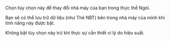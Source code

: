 Chọn tùy chọn này để thay đổi nhà máy của bạn trong thực thể Ngói.

Bạn sẽ có thể lưu trữ dữ liệu (như Thẻ NBT) bên trong nhà máy của mình khi tính năng này được bật.

Không bật tùy chọn này trừ khi thực sự cần thiết vì lý do hiệu suất.
